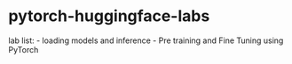 # pytorch-huggingface-labs

lab list:
    - loading models and inference
    - Pre training and Fine Tuning using PyTorch
